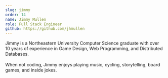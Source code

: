 ```yaml
---
slug: jimmy
order: 14
name: Jimmy Mullen
role: Full Stack Engineer
github: https://github.com/jhmullen
---
```


Jimmy is a Northeastern University Computer Science graduate with over 10 years of experience in Game Design, Web Programming, and Distributed Databases.
<br /><br />
When not coding, Jimmy enjoys playing music, cycling, storytelling, board games, and inside jokes.
